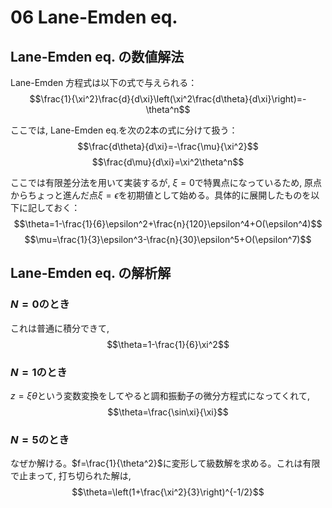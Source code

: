 # 06 Lane-Emden eq.

## Lane-Emden eq. の数値解法

Lane-Emden 方程式は以下の式で与えられる：
$$\frac{1}{\xi^2}\frac{d}{d\xi}\left(\xi^2\frac{d\theta}{d\xi}\right)=-\theta^n$$

ここでは, Lane-Emden eq.を次の2本の式に分けて扱う：
$$\frac{d\theta}{d\xi}=-\frac{\mu}{\xi^2}$$
$$\frac{d\mu}{d\xi}=\xi^2\theta^n$$

ここでは有限差分法を用いて実装するが, $\xi=0$で特異点になっているため, 原点からちょっと進んだ点$\xi=\epsilon$を初期値として始める。具体的に展開したものを以下に記しておく：
$$\theta=1-\frac{1}{6}\epsilon^2+\frac{n}{120}\epsilon^4+O(\epsilon^4)$$
$$\mu=\frac{1}{3}\epsilon^3-\frac{n}{30}\epsilon^5+O(\epsilon^7)$$

## Lane-Emden eq. の解析解

### $N=0$のとき
これは普通に積分できて, 
$$\theta=1-\frac{1}{6}\xi^2$$

### $N=1$のとき
$z=\xi\theta$という変数変換をしてやると調和振動子の微分方程式になってくれて, 
$$\theta=\frac{\sin\xi}{\xi}$$

### $N=5$のとき
なぜか解ける。$f=\frac{1}{\theta^2}$に変形して級数解を求める。これは有限で止まって, 打ち切られた解は, 
$$\theta=\left(1+\frac{\xi^2}{3}\right)^{-1/2}$$